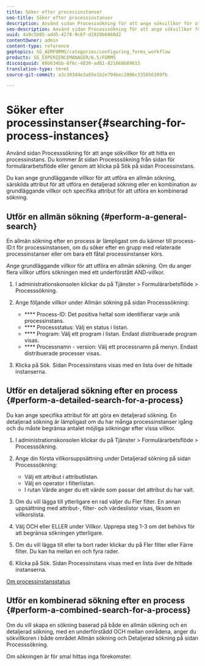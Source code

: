 ```yaml
---
title: Söker efter processinstanser
seo-title: Söker efter processinstanser
description: Använd sidan Processsökning för att ange sökvillkor för att hitta en processinstans.
seo-description: Använd sidan Processsökning för att ange sökvillkor för att hitta en processinstans.
uuid: 4a9c5b05-add5-4278-9c6f-d1928b6860d2
contentOwner: admin
content-type: reference
geptopics: SG_AEMFORMS/categories/configuring_forms_workflow
products: SG_EXPERIENCEMANAGER/6.5/FORMS
discoiquuid: 88b634bb-8f6c-4830-ad01-821668609615
translation-type: tm+mt
source-git-commit: a3c303d4e3a85e1b2e794bec2006c335056309fb

---
```



# Söker efter processinstanser{#searching-for-process-instances}

Använd sidan Processsökning för att ange sökvillkor för att hitta en processinstans. Du kommer åt sidan Processsökning från sidan för formulärarbetsflöde eller genom att klicka på Sök på sidan Processinstans.

Du kan ange grundläggande villkor för att utföra en allmän sökning, särskilda attribut för att utföra en detaljerad sökning eller en kombination av grundläggande villkor och specifika attribut för att utföra en kombinerad sökning.

## Utför en allmän sökning {#perform-a-general-search}

En allmän sökning efter en process är lämpligast om du känner till process-ID:t för processinstansen, om du söker efter en grupp med relaterade processinstanser eller om bara ett fåtal processinstanser körs.

Ange grundläggande villkor för att utföra en allmän sökning. Om du anger flera villkor utförs sökningen med ett underförstått AND-villkor.

1. I administrationskonsolen klickar du på Tjänster > Formulärarbetsflöde > Processsökning.
1. Ange följande villkor under Allmän sökning på sidan Processsökning:

   * **** Process-ID: Det positiva heltal som identifierar varje unik processinstans.
   * **** Processstatus: Välj en status i listan.
   * **** Program: Välj ett program i listan. Endast distribuerade program visas.
   * **** Processnamn - version: Välj ett processnamn på menyn. Endast distribuerade processer visas.

1. Klicka på Sök. Sidan Processinstans visas med en lista över de hittade instanserna.

## Utför en detaljerad sökning efter en process {#perform-a-detailed-search-for-a-process}

Du kan ange specifika attribut för att göra en detaljerad sökning. En detaljerad sökning är lämpligast om du har många processinstanser igång och du måste begränsa antalet möjliga sökningar efter vissa villkor.

1. I administrationskonsolen klickar du på Tjänster > Formulärarbetsflöde > Processsökning.
1. Ange din första villkorsuppsättning under Detaljerad sökning på sidan Processsökning:

   * Välj ett attribut i attributlistan.
   * Välj en operator i filterlistan.
   * I rutan Värde anger du ett värde som passar det attribut du har valt.

1. Om du vill lägga till ytterligare en rad väljer du Fler filter. En annan uppsättning med attribut-, filter- och värdeslistor visas, liksom en villkorslista.
1. Välj OCH eller ELLER under Villkor. Upprepa steg 1-3 om det behövs för att begränsa sökningen ytterligare.
1. Om du vill lägga till eller ta bort rader klickar du på Fler filter eller Färre filter. Du kan ha mellan en och fyra rader.
1. Klicka på Sök. Sidan Processinstans visas med en lista över de hittade instanserna.

[Om processinstansstatus](/help/forms/using/admin-help/processes.md#about-process-instance-statuses)

## Utför en kombinerad sökning efter en process {#perform-a-combined-search-for-a-process}

Om du vill skapa en sökning baserad på både en allmän sökning och en detaljerad sökning, med en underförstådd OCH mellan områdena, anger du sökvillkoren i både området Allmän sökning och Detaljerad sökning på sidan Processsökning.

Om sökningen är för smal hittas inga förekomster.
